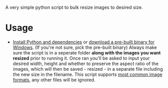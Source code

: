 A very simple python script to bulk resize images to desired size.

# Usage
* [Install Python and dependencies](DEPENDENCIES.md) or [download a pre-built binary for Windows](/releases/latest). (If you're not sure, pick the pre-built binary)
Always make sure the script is in a seperate folder **along with the images you want resized** prior to running it.
Once ran you'll be asked to input your desired width, height and whether to preserve the aspect ratio of the images, which will then be saved - resized - in a separate file including the new size in the filename.
This script supports [most common image formats](https://pillow.readthedocs.io/en/stable/handbook/image-file-formats.html#fully-supported-formats), any other files will be ignored.
